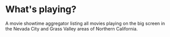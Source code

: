 # What's playing?

A movie showtime aggregator listing all movies playing on the big screen in the Nevada City and Grass Valley areas of Northern California.
